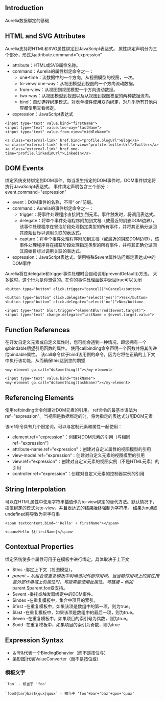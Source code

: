 ## Introduction 
Aurelia数据绑定的基础

## HTML and SVG Attributes

Aurelia支持将HTML和SVG属性绑定到JavaScript表达式。
属性绑定声明分为三个部分，形式为attribute.command="expression"

- attribute：HTML或SVG属性名称。
- command：Aurelia的属性绑定命令之一：
  - one-time：流数据中的一个方向，从视图模型的视图，一次。
  - to-view/ one-way：从视图模型到视图的一个方向流动数据。
  - from-view：从视图到视图模型一个方向流动数据。
  - two-way：从视图模型到视图以及从视图到视图模型的两种数据流向。
  - bind：自动选择绑定模式。对表单控件使用双向绑定，对几乎所有其他内容都使用查看绑定。
- expression：JavaScript表达式
````
<input type="text" value.bind="firstName">
<input type="text" value.two-way="lastName">
<input type="text" value.from-view="middleName">

<a class="external-link" href.bind="profile.blogUrl">Blog</a>
<a class="external-link" href.to-view="profile.twitterUrl">Twitter</a>
<a class="external-link" href.one-time="profile.linkedInUrl">LinkedIn</a>
````

## DOM Events

绑定系统支持绑定到DOM事件。每当发生指定的DOM事件时，DOM事件绑定将执行JavaScript表达式。
事件绑定声明包含三个部分：event.command="expression"

- event：DOM事件的名称，不带“ on”前缀。
- command：Aurelia的事件绑定命令之一：
  - trigger：将事件处理程序直接附加到元素。事件触发时，将调用表达式。
  - delegate：将单个事件处理程序附加到文档（或最近的阴影DOM边界），该事件处理程序在冒泡阶段处理指定类型的所有事件，并将其正确分派回其原始目标以调用关联的表达式。
  - capture：将单个事件处理程序附加到文档（或最近的阴影DOM边界），该事件处理程序将在捕获阶段处理指定类型的所有事件，并将其正确分派回其原始目标以调用关联的表达式。
- expression：JavaScript表达式。使用特殊$event属性访问绑定表达式中的DOM事件

Aurelia将在delegate和trigger事件处理时会自动调用preventDefault()方法。
大多数时，这个行为是你想做的。在你的事件处理函数中返回true可以关闭

````
<button type="button" click.trigger="cancel()">Cancel</button>
  
<button type="button" click.delegate="select('yes')">Yes</button>
<button type="button" click.delegate="select('no')">No</button>

<input type="text" blur.trigger="elementBlurred($event.target)">
<input type="text" change.delegate="lastName = $event.target.value">
````

## Function References

在开发自定义元素或自定义属性时，您可能会遇到一种情况，即您拥有一个@bindable期望引用函数的属性。
使用callbinding命令声明一个函数并将其传递给bindable属性。
该call命令优于bind该用例的命令，因为它将在正确的上下文中执行该功能，从而确保this达到您的期望

````
<my-element go.call="doSomething()"></my-element>
  
<input type="text" value.bind="taskName">
<my-element go.call="doSomething(taskName)"></my-element>
````

## Referencing Elements

使用refbinding命令创建对DOM元素的引用。
ref命令的最基本语法为ref="expression"。当视图是数据绑定的时，将为指定的表达式分配DOM元素

该ref命令具有几个限定词，可以与定制元素和属性一起使用：
- element.ref="expression"：创建对DOM元素的引用（与相同ref="expression"）
- attribute-name.ref="expression"：创建对自定义属性的视图模型的引用
- view-model.ref="expression"：创建对自定义元素的视图模型的引用
- view.ref="expression"：创建对自定义元素的视图实例（不是HTML元素）的引用
- controller.ref="expression"：创建对自定义元素的控制器实例的引用

## String Interpolation

可以在HTML属性中使用字符串插值作为to-view绑定的替代方法。默认情况下，插值绑定的模式为to-view，并且表达式的结果始终强制为字符串。
结果为null或undefined将导致为空字符串

````
<span textcontent.bind="'Hello' + firstName"></span>
  
<span>Hello ${firstName}</span>
````

## Contextual Properties

绑定系统使多个属性可用于在模板中进行绑定，具体取决于上下文

- $this -绑定上下文（视图模型）。
- $parent-从组合或重复模板中明确访问外部作用域。当当前作用域上的属性掩盖外部作用域上的属性时，可能需要使用此属性。可链接-例如$parent.$parent.foo受支持。
- $event -委托或触发器绑定中的DOM事件。
- $index -在重复模板中，集合中项目的索引。
- $first -在重复模板中，如果该项是数组中的第一项，则为true。
- $last -在重复模板中，如果该项是数组中的最后一项，则为true。
- $even -在重复模板中，如果项目的索引号为偶数，则为true。
- $odd -在重复模板中，如果项目的索引为奇数，则为true

## Expression Syntax

- ＆号&代表一个BindingBehavior（而不是按位与）
- 条形图|代表ValueConverter（而不是按位或）

### 模板文字
````
`foo` - 相当于 'foo'

`foo${bar}baz${qux}quux` - 相当于 'foo'+bar+'baz'+qux+'quux'
````









